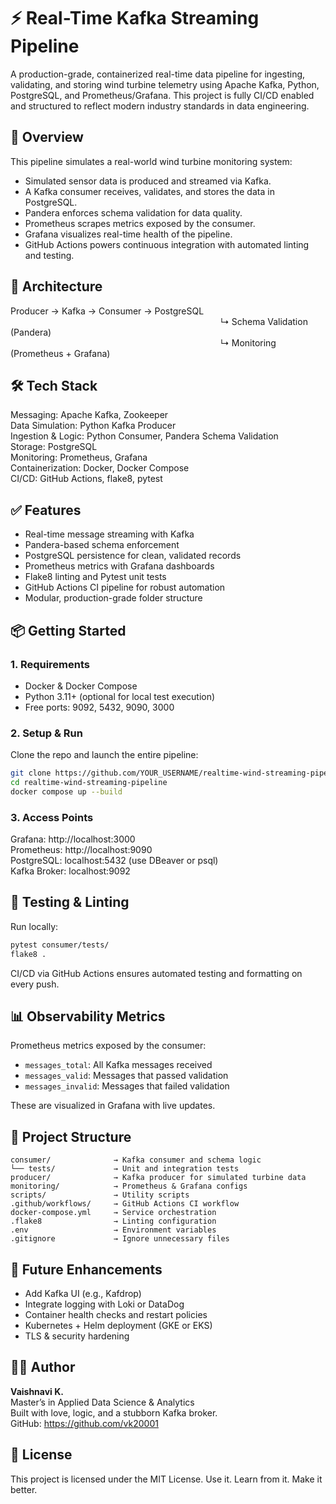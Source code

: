 # ⚡ Real-Time Kafka Streaming Pipeline

A production-grade, containerized real-time data pipeline for ingesting, validating, and storing wind turbine telemetry using Apache Kafka, Python, PostgreSQL, and Prometheus/Grafana. This project is fully CI/CD enabled and structured to reflect modern industry standards in data engineering.

## 🚀 Overview

This pipeline simulates a real-world wind turbine monitoring system:

- Simulated sensor data is produced and streamed via Kafka.
- A Kafka consumer receives, validates, and stores the data in PostgreSQL.
- Pandera enforces schema validation for data quality.
- Prometheus scrapes metrics exposed by the consumer.
- Grafana visualizes real-time health of the pipeline.
- GitHub Actions powers continuous integration with automated linting and testing.

## 🧱 Architecture

Producer → Kafka → Consumer → PostgreSQL  
                        ↳ Schema Validation (Pandera)  
                        ↳ Monitoring (Prometheus + Grafana)

## 🛠 Tech Stack

Messaging: Apache Kafka, Zookeeper  
Data Simulation: Python Kafka Producer  
Ingestion & Logic: Python Consumer, Pandera Schema Validation  
Storage: PostgreSQL  
Monitoring: Prometheus, Grafana  
Containerization: Docker, Docker Compose  
CI/CD: GitHub Actions, flake8, pytest  

## ✅ Features

- Real-time message streaming with Kafka
- Pandera-based schema enforcement
- PostgreSQL persistence for clean, validated records
- Prometheus metrics with Grafana dashboards
- Flake8 linting and Pytest unit tests
- GitHub Actions CI pipeline for robust automation
- Modular, production-grade folder structure

## 📦 Getting Started

### 1. Requirements

- Docker & Docker Compose
- Python 3.11+ (optional for local test execution)
- Free ports: 9092, 5432, 9090, 3000

### 2. Setup & Run

Clone the repo and launch the entire pipeline:

```bash
git clone https://github.com/YOUR_USERNAME/realtime-wind-streaming-pipeline.git
cd realtime-wind-streaming-pipeline
docker compose up --build
```

### 3. Access Points

Grafana: http://localhost:3000  
Prometheus: http://localhost:9090  
PostgreSQL: localhost:5432 (use DBeaver or psql)  
Kafka Broker: localhost:9092  

## 🔬 Testing & Linting

Run locally:  
```bash
pytest consumer/tests/
flake8 .
```

CI/CD via GitHub Actions ensures automated testing and formatting on every push.

## 📊 Observability Metrics

Prometheus metrics exposed by the consumer:  
- `messages_total`: All Kafka messages received  
- `messages_valid`: Messages that passed validation  
- `messages_invalid`: Messages that failed validation  

These are visualized in Grafana with live updates.

## 📁 Project Structure

```
consumer/              → Kafka consumer and schema logic
└── tests/             → Unit and integration tests
producer/              → Kafka producer for simulated turbine data
monitoring/            → Prometheus & Grafana configs
scripts/               → Utility scripts
.github/workflows/     → GitHub Actions CI workflow
docker-compose.yml     → Service orchestration
.flake8                → Linting configuration
.env                   → Environment variables
.gitignore             → Ignore unnecessary files
```

## 🌱 Future Enhancements

- Add Kafka UI (e.g., Kafdrop)
- Integrate logging with Loki or DataDog
- Container health checks and restart policies
- Kubernetes + Helm deployment (GKE or EKS)
- TLS & security hardening

## 👩‍💻 Author

**Vaishnavi K.**  
Master’s in Applied Data Science & Analytics  
Built with love, logic, and a stubborn Kafka broker.  
GitHub: https://github.com/vk20001

## 🪪 License

This project is licensed under the MIT License. Use it. Learn from it. Make it better.

